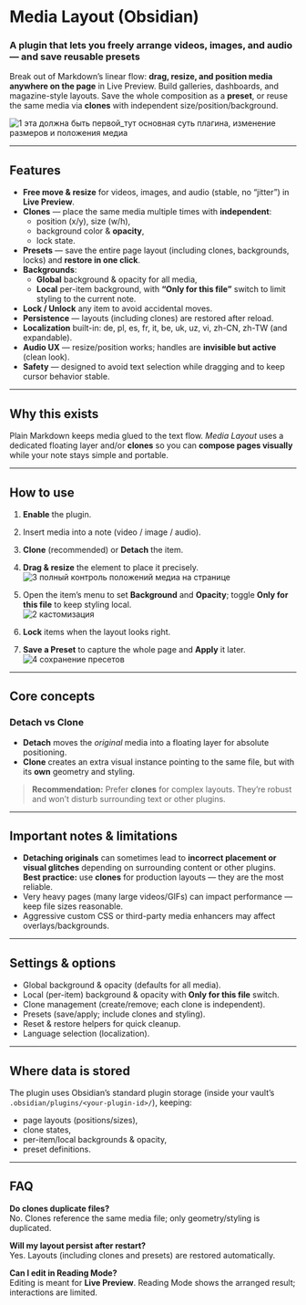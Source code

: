 # Media Layout (Obsidian)
### A plugin that lets you freely arrange videos, images, and audio — and save reusable presets

Break out of Markdown’s linear flow: **drag, resize, and position media anywhere on the page** in Live Preview. Build galleries, dashboards, and magazine-style layouts. Save the whole composition as a **preset**, or reuse the same media via **clones** with independent size/position/background.

![1 эта должна быть первой_тут основная суть плагина, изменение размеров и положения медиа](https://github.com/user-attachments/assets/f6e86c45-cd42-476c-8ec1-77850c66d90c)

---

## Features
- **Free move & resize** for videos, images, and audio (stable, no “jitter”) in **Live Preview**.
- **Clones** — place the same media multiple times with **independent**:
  - position (x/y), size (w/h),
  - background color & **opacity**,
  - lock state.
- **Presets** — save the entire page layout (including clones, backgrounds, locks) and **restore in one click**.
- **Backgrounds**:
  - **Global** background & opacity for all media,
  - **Local** per-item background, with **“Only for this file”** switch to limit styling to the current note.
- **Lock / Unlock** any item to avoid accidental moves.
- **Persistence** — layouts (including clones) are restored after reload.
- **Localization** built-in: de, pl, es, fr, it, be, uk, uz, vi, zh-CN, zh-TW (and expandable).
- **Audio UX** — resize/position works; handles are **invisible but active** (clean look).
- **Safety** — designed to avoid text selection while dragging and to keep cursor behavior stable.

---

## Why this exists
Plain Markdown keeps media glued to the text flow. *Media Layout* uses a dedicated floating layer and/or **clones** so you can **compose pages visually** while your note stays simple and portable.

---

## How to use
1. **Enable** the plugin.
2. Insert media into a note (video / image / audio).
3. **Clone** (recommended) or **Detach** the item.
4. **Drag & resize** the element to place it precisely.  
   ![3 полный контроль положений медиа на странице](https://github.com/user-attachments/assets/03618c54-d910-4fdd-aab2-0080643e1fc5)

6. Open the item’s menu to set **Background** and **Opacity**; toggle **Only for this file** to keep styling local.  
   ![2 кастомизация](https://github.com/user-attachments/assets/859a75c0-a1dc-4156-882e-0d0855c775c5)

7. **Lock** items when the layout looks right.
8. **Save a Preset** to capture the whole page and **Apply** it later.  
![4 сохранение пресетов](https://github.com/user-attachments/assets/e572529e-92c6-4410-b6af-c0a6dcd046dc)

---

## Core concepts
### Detach vs Clone
- **Detach** moves the *original* media into a floating layer for absolute positioning.
- **Clone** creates an extra visual instance pointing to the same file, but with its **own** geometry and styling.

> **Recommendation:** Prefer **clones** for complex layouts. They’re robust and won’t disturb surrounding text or other plugins.

---

## Important notes & limitations
- **Detaching originals** can sometimes lead to **incorrect placement or visual glitches** depending on surrounding content or other plugins.  
  **Best practice:** use **clones** for production layouts — they are the most reliable.
- Very heavy pages (many large videos/GIFs) can impact performance — keep file sizes reasonable.
- Aggressive custom CSS or third-party media enhancers may affect overlays/backgrounds.

---

## Settings & options
- Global background & opacity (defaults for all media).
- Local (per-item) background & opacity with **Only for this file** switch.
- Clone management (create/remove; each clone is independent).
- Presets (save/apply; include clones and styling).
- Reset & restore helpers for quick cleanup.
- Language selection (localization).

---

## Where data is stored
The plugin uses Obsidian’s standard plugin storage (inside your vault’s `.obsidian/plugins/<your-plugin-id>/`), keeping:
- page layouts (positions/sizes),
- clone states,
- per-item/local backgrounds & opacity,
- preset definitions.

---

## FAQ
**Do clones duplicate files?**  
No. Clones reference the same media file; only geometry/styling is duplicated.

**Will my layout persist after restart?**  
Yes. Layouts (including clones and presets) are restored automatically.

**Can I edit in Reading Mode?**  
Editing is meant for **Live Preview**. Reading Mode shows the arranged result; interactions are limited.

